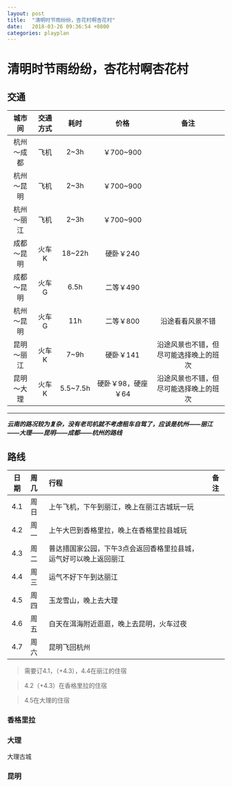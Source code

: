 ```yaml
---
layout: post
title:  "清明时节雨纷纷，杏花村啊杏花村"
date:   2018-03-26 09:36:54 +0800
categories: playplan
---
```


# 清明时节雨纷纷，杏花村啊杏花村

## 交通

| 城市间 | 交通方式 | 耗时 | 价格  | 备注 |
| :------:| :------: | :------: | :------: | :------: |
| 杭州～成都 | 飞机 | 2~3h | ￥700~900 ||
| 杭州～昆明 | 飞机 | 2~3h | ￥700~900 ||
| 杭州～丽江 | 飞机 | 2~3h | ￥700~900 ||
| 成都～昆明 | 火车K | 18~22h | 硬卧￥240 ||
| 成都～昆明 | 火车G | 6.5h | 二等￥490 ||
| 杭州～昆明 | 火车G | 11h | 二等￥800 | 沿途看看风景不错 |
| 昆明～丽江 | 火车K | 7~9h | 硬卧￥141 | 沿途风景也不错，但尽可能选择晚上的班次 |
| 昆明～大理 | 火车K | 5.5~7.5h | 硬卧￥98，硬座￥64 | 沿途风景也不错，但尽可能选择晚上的班次 |

----
***云南的路况较为复杂，没有老司机就不考虑租车自驾了，应该是杭州——丽江——大理——昆明——成都——杭州的路线***


## 路线

| 日期 | 周几 | 行程 |  备注 |
| :------:| :------ | :------ | :------: |
| 4.1 | 周日 | 上午飞机，下午到丽江，晚上在丽江古城玩一玩 | |
| 4.2 | 周一 | 上午大巴到香格里拉，晚上在香格里拉县城玩 | |
| 4.3 | 周二 | 普达措国家公园，下午3点会返回香格里拉县城，运气好可以晚上返回丽江 | |
| 4.4 | 周三 | 运气不好下午到达丽江 | |
| 4.5 | 周四 | 玉龙雪山，晚上去大理 | |
| 4.6 | 周五 | 白天在洱海附近逛逛，晚上去昆明，火车过夜 | |
| 4.7 | 周六 | 昆明飞回杭州 | |

>需要订4.1，（+4.3），4.4在丽江的住宿

>4.2（+4.3）在香格里拉的住宿

>4.5在大理的住宿


### 香格里拉


### 大理
大理古城

### 昆明

